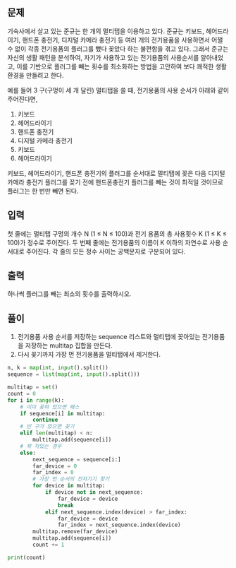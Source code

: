 ## 문제
기숙사에서 살고 있는 준규는 한 개의 멀티탭을 이용하고 있다. 준규는 키보드, 헤어드라이기, 핸드폰 충전기, 디지털 카메라 충전기 등 여러 개의 전기용품을 사용하면서 어쩔 수 없이 각종 전기용품의 플러그를 뺐다 꽂았다 하는 불편함을 겪고 있다. 그래서 준규는 자신의 생활 패턴을 분석하여, 자기가 사용하고 있는 전기용품의 사용순서를 알아내었고, 이를 기반으로 플러그를 빼는 횟수를 최소화하는 방법을 고안하여 보다 쾌적한 생활환경을 만들려고 한다.

예를 들어 3 구(구멍이 세 개 달린) 멀티탭을 쓸 때, 전기용품의 사용 순서가 아래와 같이 주어진다면,

1. 키보드
2. 헤어드라이기
3. 핸드폰 충전기
4. 디지털 카메라 충전기
5. 키보드
6. 헤어드라이기

키보드, 헤어드라이기, 핸드폰 충전기의 플러그를 순서대로 멀티탭에 꽂은 다음 디지털 카메라 충전기 플러그를 꽂기 전에 핸드폰충전기 플러그를 빼는 것이 최적일 것이므로 플러그는 한 번만 빼면 된다.

## 입력
첫 줄에는 멀티탭 구멍의 개수 N (1 ≤ N ≤ 100)과 전기 용품의 총 사용횟수 K (1 ≤ K ≤ 100)가 정수로 주어진다. 두 번째 줄에는 전기용품의 이름이 K 이하의 자연수로 사용 순서대로 주어진다. 각 줄의 모든 정수 사이는 공백문자로 구분되어 있다.

## 출력
하나씩 플러그를 빼는 최소의 횟수를 출력하시오.

## 풀이

1. 전기용품 사용 순서를 저장하는 sequence 리스트와 멀티탭에 꽂아있는 전기용품을 저장하는 multitap 집합을 만든다.
2. 다시 꽂기까지 가장 먼 전기용품을 멀티탭에서 제거한다.

```python
n, k = map(int, input().split())
sequence = list(map(int, input().split()))

multitap = set()
count = 0
for i in range(k):
    # 이미 꽂혀 있으면 패스
    if sequence[i] in multitap:
        continue
    # 빈 구가 있으면 꽂기
    elif len(multitap) < n:
        multitap.add(sequence[i])
    # 꽉 차있는 경우
    else:
        next_sequence = sequence[i:]
        far_device = 0
        far_index = 0
        # 가장 먼 순서의 전자기기 찾기
        for device in multitap:
            if device not in next_sequence:
                far_device = device
                break
            elif next_sequence.index(device) > far_index:
                far_device = device
                far_index = next_sequence.index(device)
        multitap.remove(far_device)
        multitap.add(sequence[i])
        count += 1

print(count)
```
